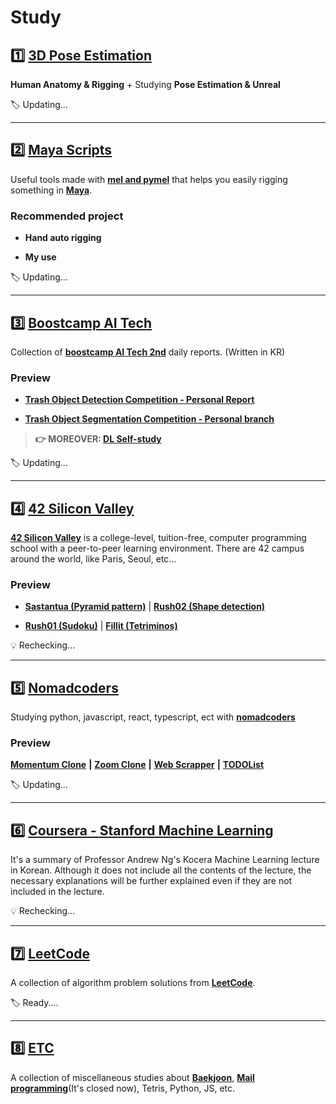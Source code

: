 # Study

## :one: [3D Pose Estimation](https://github.com/lisy0123/3D_Pose_Estimation)

**Human Anatomy & Rigging** + Studying **Pose Estimation & Unreal**

:label: Updating...

---

## :two: [Maya Scripts](https://github.com/lisy0123/Maya_Scripts)

Useful tools made with [**mel and pymel**](https://help.autodesk.com/cloudhelp/2020/ENU/Maya-Tech-Docs/PyMel/index.html) that helps you easily rigging something in **[Maya](https://www.autodesk.com/products/maya/overview?support=ADVANCED&plc=MAYA&term=3-YEAR&quantity=1)**.

### Recommended project

- **Hand auto rigging**

- **My use**

:label:  Updating...

---

## :three: [Boostcamp AI Tech](https://github.com/lisy0123/Boostcamp_AI_Tech)

Collection of **[boostcamp AI Tech 2nd](https://boostcamp.connect.or.kr/program_ai.html)** daily reports. (Written in KR)

### Preview

- **[Trash Object Detection Competition - Personal Report](https://github.com/lisy0123/Boostcamp_AI_Tech/blob/main/07_Object_Detection/personal_report.md)**

- **[Trash Object Segmentation Competition - Personal branch](https://github.com/lisy0123/semantic-segmentation-level2-cv-18/tree/main/_SUB)**

>  **👉 MOREOVER: [DL Self-study](https://github.com/lisy0123/DL_Study)**

:label: Updating...

---

## :four: [42 Silicon Valley](https://github.com/lisy0123/42)

**[42 Silicon Valley](https://www.42.us.org)** is a college-level, tuition-free, computer programming school with a peer-to-peer learning environment. There are 42 campus around the world, like Paris, Seoul, etc...

### Preview

- **[Sastantua (Pyramid pattern)](https://github.com/lisy0123/42/tree/master/Piscine/sastantua/ex00)** |  **[Rush02 (Shape detection)](https://github.com/lisy0123/42/tree/master/Piscine/rush02/ex00)** 

- **[Rush01 (Sudoku)](https://github.com/lisy0123/42/tree/master/Piscine/rush01/ex00)** | **[Fillit (Tetriminos)](https://github.com/lisy0123/42/tree/master/Cadet_old/fillit)**

:bulb: Rechecking...

---

## :five: [Nomadcoders](https://github.com/lisy0123/Nomadcoders)

Studying python, javascript, react, typescript, ect with **[nomadcoders](https://nomadcoders.co)**

### Preview

**[Momentum Clone](https://lisy0123.github.io/Momentum_Clone/)**  **|**  [**Zoom Clone**](https://codesandbox.io/s/zoom-03-llzq7)  **|**  [**Web Scrapper**](https://day-thirteen-and-fourteen--lisy0123.repl.co/)  **|**  **[TODOList](https://lisy0123.github.io/TODOList/)**

:label:  Updating...

---

## :six: [Coursera - Stanford Machine Learning](https://github.com/lisy0123/Coursera_Stanford_Machine_Learning)

It's a summary of Professor Andrew Ng's Kocera Machine Learning lecture in Korean. Although it does not include all the contents of the lecture, the necessary explanations will be further explained even if they are not included in the lecture.

:bulb: Rechecking...

---

## :seven: [LeetCode](https://github.com/lisy0123/LeetCode)

A collection of algorithm problem solutions from **[LeetCode](https://leetcode.com/)**.

:label:  Ready....

---

## :eight: [ETC](https://github.com/lisy0123/Study/tree/master/ETC)

A collection of miscellaneous studies about **[Baekjoon](https://www.acmicpc.net/)**, **[Mail programming](https://mailprogramming.com/)**(It's closed now), Tetris, Python, JS, etc.

